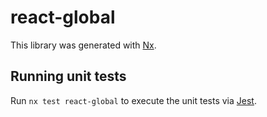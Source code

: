 # react-global

This library was generated with [Nx](https://nx.dev).

## Running unit tests

Run `nx test react-global` to execute the unit tests via [Jest](https://jestjs.io).
